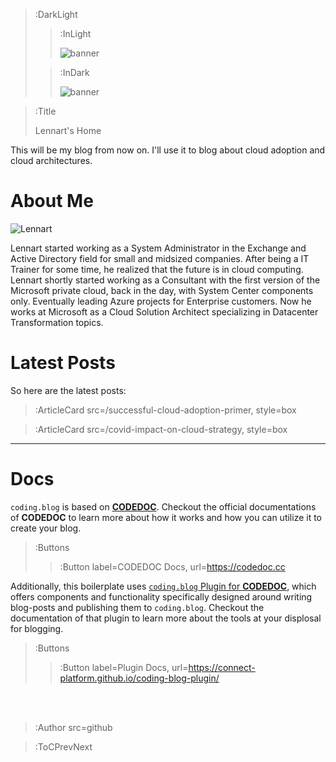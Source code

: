 > :DarkLight
> > :InLight
> >
> > ![banner](/img/cb-banner.svg)
>
> > :InDark
> >
> > ![banner](/img/cb-banner-dark.svg)

> :Title
>
> Lennart's Home

This will be my blog from now on. I'll use it to blog about cloud adoption and cloud architectures.  

# About Me

![Lennart](/img/headshot.jpg)

Lennart started working as a System Administrator in the Exchange and Active Directory field for small and midsized companies. After being a IT Trainer for some time, he realized that the future is in cloud computing. Lennart shortly started working as a Consultant with the first version of the Microsoft private cloud, back in the day, with System Center components only. Eventually leading Azure projects for Enterprise customers. Now he works at Microsoft as a Cloud Solution Architect specializing in Datacenter Transformation topics.

# Latest Posts

So here are the latest posts:

> :ArticleCard src=/successful-cloud-adoption-primer, style=box

> :ArticleCard src=/covid-impact-on-cloud-strategy, style=box

---

# Docs

`coding.blog` is based on [**CODEDOC**](https://codedoc.cc). Checkout the official documentations
of **CODEDOC** to learn more about how it works and how you can utilize it to create your blog.

> :Buttons
> > :Button label=CODEDOC Docs, url=https://codedoc.cc

Additionally, this boilerplate uses [`coding.blog` Plugin for **CODEDOC**](https://github.com/CONNECT-platform/coding-blog-plugin),
which offers components and functionality specifically designed around writing blog-posts
and publishing them to `coding.blog`. Checkout the documentation of that plugin to learn more
about the tools at your displosal for blogging.

> :Buttons
> > :Button label=Plugin Docs, url=https://connect-platform.github.io/coding-blog-plugin/

<br><br>

> :Author src=github

> :ToCPrevNext
